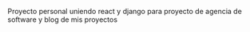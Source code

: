 Proyecto personal uniendo react y django para proyecto de agencia de software y blog de mis proyectos
